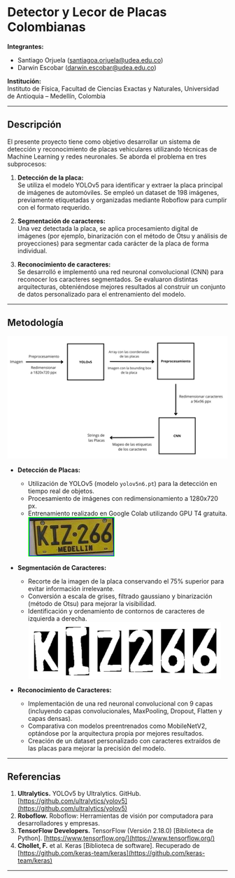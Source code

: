 # Detector y Lecor de Placas Colombianas

**Integrantes:**  
- Santiago Orjuela ([santiagoa.orjuela@udea.edu.co](mailto:santiagoa.orjuela@udea.edu.co))  
- Darwin Escobar ([darwin.escobar@udea.edu.co](mailto:darwin.escobar@udea.edu.co))

**Institución:**  
Instituto de Física, Facultad de Ciencias Exactas y Naturales, Universidad de Antioquia – Medellín, Colombia

---

## Descripción

El presente proyecto tiene como objetivo desarrollar un sistema de detección y reconocimiento de placas vehiculares utilizando técnicas de Machine Learning y redes neuronales. Se aborda el problema en tres subprocesos:

1. **Detección de la placa:**  
   Se utiliza el modelo YOLOv5 para identificar y extraer la placa principal de imágenes de automóviles. Se empleó un dataset de 198 imágenes, previamente etiquetadas y organizadas mediante Roboflow para cumplir con el formato requerido.

2. **Segmentación de caracteres:**  
   Una vez detectada la placa, se aplica procesamiento digital de imágenes (por ejemplo, binarización con el método de Otsu y análisis de proyecciones) para segmentar cada carácter de la placa de forma individual.

3. **Reconocimiento de caracteres:**  
   Se desarrolló e implementó una red neuronal convolucional (CNN) para reconocer los caracteres segmentados. Se evaluaron distintas arquitecturas, obteniéndose mejores resultados al construir un conjunto de datos personalizado para el entrenamiento del modelo.

---

## Metodología
![Proceso](Images/todo.png)

- **Detección de Placas:**  
  - Utilización de YOLOv5 (modelo `yolov5n6.pt`) para la detección en tiempo real de objetos.
  - Procesamiento de imágenes con redimensionamiento a 1280x720 px.
  - Entrenamiento realizado en Google Colab utilizando GPU T4 gratuita.
![Imagen de Ejemplo](Images/ejemplo_de_placa.png)

- **Segmentación de Caracteres:**  
  - Recorte de la imagen de la placa conservando el 75% superior para evitar información irrelevante.
  - Conversión a escala de grises, filtrado gaussiano y binarización (método de Otsu) para mejorar la visibilidad.
  - Identificación y ordenamiento de contornos de caracteres de izquierda a derecha.
![Proceso](Images/letras_separadas.png)

- **Reconocimiento de Caracteres:**  
  - Implementación de una red neuronal convolucional con 9 capas (incluyendo capas convolucionales, MaxPooling, Dropout, Flatten y capas densas).
  - Comparativa con modelos preentrenados como MobileNetV2, optándose por la arquitectura propia por mejores resultados.
  - Creación de un dataset personalizado con caracteres extraídos de las placas para mejorar la precisión del modelo.

---

## Referencias

1. **Ultralytics.** YOLOv5 by Ultralytics. GitHub. [https://github.com/ultralytics/yolov5](https://github.com/ultralytics/yolov5)
2. **Roboflow.** Roboflow: Herramientas de visión por computadora para desarrolladores y empresas.
3. **TensorFlow Developers.** TensorFlow (Versión 2.18.0) [Biblioteca de Python]. [https://www.tensorflow.org/](https://www.tensorflow.org/)
4. **Chollet, F.** et al. Keras [Biblioteca de software]. Recuperado de [https://github.com/keras-team/keras](https://github.com/keras-team/keras)

---

